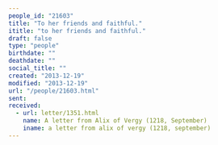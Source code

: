 ```yaml
---
people_id: "21603"
title: "To her friends and faithful."
ititle: "to her friends and faithful."
draft: false
type: "people"
birthdate: ""
deathdate: ""
social_title: ""
created: "2013-12-19"
modified: "2013-12-19"
url: "/people/21603.html"
sent:
received:
  - url: letter/1351.html
    name: A letter from Alix of Vergy (1218, September)
    iname: a letter from alix of vergy (1218, september)
---
```

